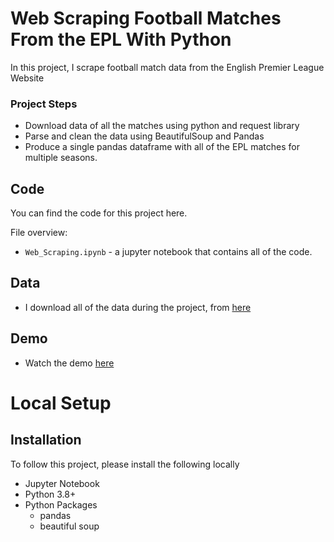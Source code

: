 # Web Scraping Football Matches From the EPL With Python

In this project, I scrape football match data from the English Premier League Website



### Project Steps
- Download data of all the matches using python and request library
- Parse and clean the data using BeautifulSoup and Pandas
- Produce a single pandas dataframe with all of the EPL matches for multiple seasons.


## Code
You can find the code for this project here.

File overview:
- `Web_Scraping.ipynb` - a jupyter notebook that contains all of the code.



## Data
- I download all of the data during the project, from [here](https://fbref.com/en/comps/9/Premier-League-Stats)


## Demo
- Watch the demo [here](https://youtu.be/VlLpYtVJwYU)


  
# Local Setup
## Installation

To follow this project, please install the following locally
- Jupyter Notebook
- Python 3.8+
- Python Packages
   + pandas
   + beautiful soup




